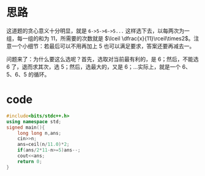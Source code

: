 # 思路

这道题的贪心意义十分明显，就是 `6->5->6->5...` 这样选下去，以每两次为一组，每一组的和为 $11$，所需要的次数就是 $\lceil \dfrac{x}{11}\rceil\times2$。注意一个小细节：若最后可以不用再加上 $5$ 也可以满足要求，答案还要再减去一。

问题来了：为什么要这么选呢？首先，选取对当前最有利的，是 $6$；然后，不能选 $6$ 了，退而求其次，选 $5$；然后，选最大的，又是 $6$；...实际上，就是一个 $6、5、6、5$ 的循环。

# code

```cpp
#include<bits/stdc++.h>
using namespace std;
signed main(){
    long long n,ans;
    cin>>n;
    ans=ceil(n/11.0)*2;
    if(ans/2*11-n>=5)ans--;
    cout<<ans;
    return 0;
}
```